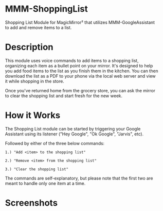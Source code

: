 # MMM-ShoppingList
Shopping List Module for MagicMirror² that utilizes MMM-GoogleAssistant to add and remove items to a list. 

# Description
This module uses voice commands to add items to a shopping list, organizing each item as a bullet point on your mirror. It's designed to help you add food items to the list as you finish them in the kitchen. You can then download the list as a PDF to your phone via the local web server and view it while shopping in the store.

Once you've returned home from the grocery store, you can ask the mirror to clear the shopping list and start fresh for the new week. 

# How it Works

The Shopping List module can be started by triggering your Google Assistant using its listener ("Hey Google", "Ok Google", "Jarvis", etc).  

Followed by either of the three below commands:

    1.) "Add <item> to the shopping list"
  
    2.) "Remove <item> from the shopping list"
  
    3.) "Clear the shopping list"

The commands are self-explanatory, but please note that the first two are meant to handle only one item at a time.

# Screenshots

